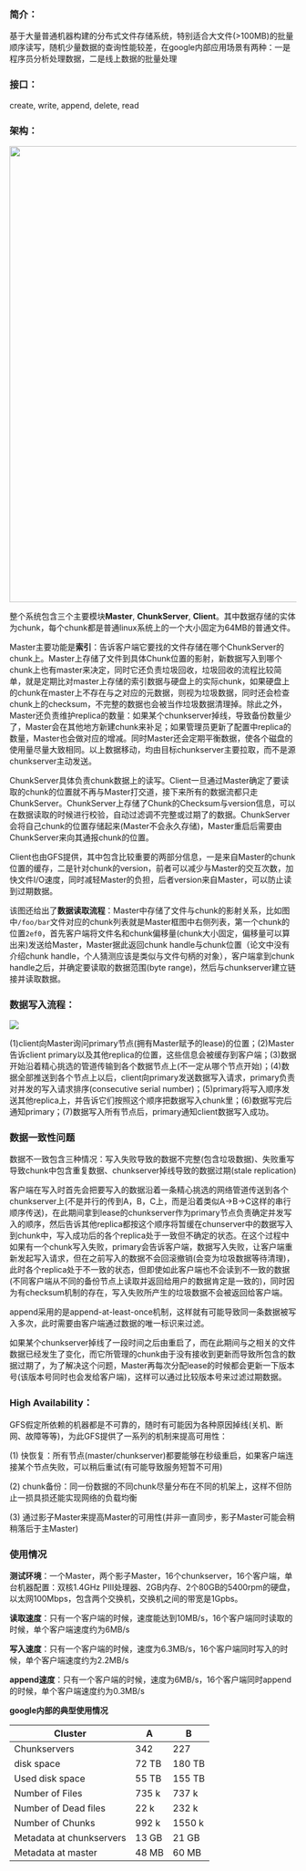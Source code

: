 ### 简介：

基于大量普通机器构建的分布式文件存储系统，特别适合大文件(>100MB)的批量顺序读写，随机少量数据的查询性能较差，在google内部应用场景有两种：一是程序员分析处理数据，二是线上数据的批量处理

### 接口：

create, write, append, delete, read

### 架构：

<img src="https://github.com/zxhcodes/distributed-computing-course/blob/master/2_storage/imgs/gfs_structure.png" width="800px"/>

整个系统包含三个主要模块**Master**, **ChunkServer**, **Client**。其中数据存储的实体为chunk，每个chunk都是普通linux系统上的一个大小固定为64MB的普通文件。

Master主要功能是**索引**：告诉客户端它要找的文件存储在哪个ChunkServer的chunk上。Master上存储了文件到具体Chunk位置的影射，新数据写入到哪个chunk上也有master来决定，同时它还负责垃圾回收，垃圾回收的流程比较简单，就是定期比对master上存储的索引数据与硬盘上的实际chunk，如果硬盘上的chunk在master上不存在与之对应的元数据，则视为垃圾数据，同时还会检查chunk上的checksum，不完整的数据也会被当作垃圾数据清理掉。除此之外，Master还负责维护replica的数量：如果某个chunkserver掉线，导致备份数量少了，Master会在其他地方新建chunk来补足；如果管理员更新了配置中replica的数量，Master也会做对应的增减。同时Master还会定期平衡数据，使各个磁盘的使用量尽量大致相同。以上数据移动，均由目标chunkserver主要拉取，而不是源chunkserver主动发送。

ChunkServer具体负责chunk数据上的读写。Client一旦通过Master确定了要读取的chunk的位置就不再与Master打交道，接下来所有的数据流都只走ChunkServer。ChunkServer上存储了Chunk的Checksum与version信息，可以在数据读取的时候进行校验，自动过滤调不完整或过期了的数据。ChunkServer会将自己chunk的位置存储起来(Master不会永久存储)，Master重启后需要由ChunkServer来向其通报chunk的位置。

Client也由GFS提供，其中包含比较重要的两部分信息，一是来自Master的chunk位置的缓存，二是针对chunk的version，前者可以减少与Master的交互次数，加快文件I/O速度，同时减轻Master的负担，后者version来自Master，可以防止读到过期数据。

该图还给出了**数据读取流程**：Master中存储了文件与chunk的影射关系，比如图中`/foo/bar`文件对应的chunk列表就是Master框图中右侧列表，第一个chunk的位置`2ef0`，首先客户端将文件名和chunk偏移量(chunk大小固定，偏移量可以算出来)发送给Master，Master据此返回chunk handle与chunk位置（论文中没有介绍chunk handle，个人猜测应该是类似与文件句柄的对象），客户端拿到chunk handle之后，并确定要读取的数据范围(byte range)，然后与chunkserver建立链接并读取数据。

### 数据写入流程：

<img src="https://github.com/zxhcodes/distributed-computing-course/blob/master/2_storage/imgs/gfs_write.jpg"/>

(1)client向Master询问primary节点(拥有Master赋予的lease)的位置；(2)Master告诉client primary以及其他replica的位置，这些信息会被缓存到客户端；(3)数据开始沿着精心挑选的管道传输到各个数据节点上(不一定从哪个节点开始)；(4)数据全部推送到各个节点上以后，client向primary发送数据写入请求，primary负责对并发的写入请求排序(consecutive serial number)；(5)primary将写入顺序发送其他replica上，并告诉它们按照这个顺序把数据写入chunk里；(6)数据写完后通知primary；(7)数据写入所有节点后，primary通知client数据写入成功。

### 数据一致性问题

数据不一致包含三种情况：写入失败导致的数据不完整(包含垃圾数据)、失败重写导致chunk中包含重复数据、chunkserver掉线导致的数据过期(stale replication)

客户端在写入时首先会把要写入的数据沿着一条精心挑选的网络管道传送到各个chunkserver上(不是并行的传到A，B，C上，而是沿着类似A->B->C这样的串行顺序传送)，在此期间拿到lease的chunkserver作为primary节点负责确定并发写入的顺序，然后告诉其他replica都按这个顺序将暂缓在chunserver中的数据写入到chunk中，写入成功后的各个replica处于一致但不确定的状态。在这个过程中如果有一个chunk写入失败，primary会告诉客户端，数据写入失败，让客户端重新发起写入请求，但在之前写入的数据不会回滚撤销(会变为垃圾数据等待清理)，此时各个replica处于不一致的状态，但即使如此客户端也不会读到不一致的数据(不同客户端从不同的备份节点上读取并返回给用户的数据肯定是一致的)，同时因为有checksum机制的存在，写入失败所产生的垃圾数据不会被返回给客户端。


append采用的是append-at-least-once机制，这样就有可能导致同一条数据被写入多次，此时需要由客户端通过数据的唯一标识来过滤。

如果某个chunkserver掉线了一段时间之后由重启了，而在此期间与之相关的文件数据已经发生了变化，而它所管理的chunk由于没有接收到更新而导致所包含的数据过期了，为了解决这个问题，Master再每次分配lease的时候都会更新一下版本号(该版本号同时也会发给客户端)，这样可以通过比较版本号来过滤过期数据。


### High Availability：

GFS假定所依赖的机器都是不可靠的，随时有可能因为各种原因掉线(关机、断网、故障等等)，为此GFS提供了一系列的机制来提高可用性：

(1) 快恢复：所有节点(master/chunkserver)都要能够在秒级重启，如果客户端连接某个节点失败，可以稍后重试(有可能导致服务短暂不可用)

(2) chunk备份：同一份数据的不同chunk尽量分布在不同的机架上，这样不但防止一损具损还能实现网络的负载均衡

(3) 通过影子Master来提高Master的可用性(并非一直同步，影子Master可能会稍稍落后于主Master)

### 使用情况

**测试环境**：一个Master，两个影子Master，16个chunkserver，16个客户端，单台机器配置：双核1.4GHz PIII处理器、2GB内存、2个80GB的5400rpm的硬盘，以太网100Mbps，包含两个交换机，交换机之间的带宽是1Gpbs。

**读取速度**：只有一个客户端的时候，速度能达到10MB/s，16个客户端同时读取的时候，单个客户端速度约为6MB/s

**写入速度**：只有一个客户端的时候，速度为6.3MB/s，16个客户端同时写入的时候，单个客户端速度约为2.2MB/s

**append速度**：只有一个客户端的时候，速度为6MB/s，16个客户端同时append的时候，单个客户端速度约为0.3MB/s

**google内部的典型使用情况**

| Cluster | A | B |
| ------ | ------ | ------ |
| Chunkservers | 342 | 227 |
| disk space | 72 TB | 180 TB |
| Used disk space | 55 TB | 155 TB |
| Number of Files | 735 k  | 737 k |
| Number of Dead files | 22 k | 232 k |
| Number of Chunks | 992 k | 1550 k |
| Metadata at chunkservers | 13 GB | 21 GB |
| Metadata at master | 48 MB | 60 MB |

